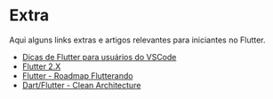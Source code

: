 # Extra

Aqui alguns links extras e artigos relevantes para iniciantes no Flutter.

- [Dicas de Flutter para usuários do VSCode](docs/Extra/dicas_de_flutter_para_usuarios_do_vscode.md)
- [Flutter 2.X](docs/Extra/flutter_2.md)
- [Flutter - Roadmap Flutterando](https://github.com/Flutterando/roadmap)
- [Dart/Flutter - Clean Architecture](https://github.com/Flutterando/Clean-Dart)